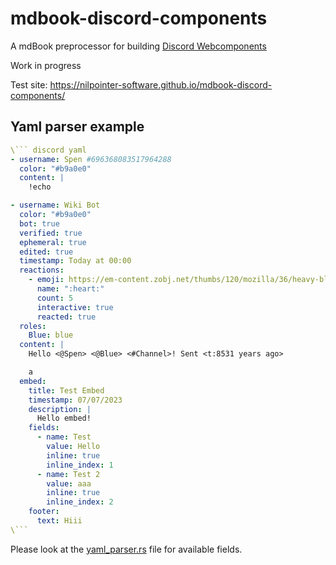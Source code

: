 # mdbook-discord-components

A mdBook preprocessor for building [Discord Webcomponents](https://github.com/skyra-project/discord-components)

Work in progress

Test site: https://nilpointer-software.github.io/mdbook-discord-components/

## Yaml parser example

``` yaml
\``` discord yaml
- username: Spen #696368083517964288
  color: "#b9a0e0"
  content: |
    !echo

- username: Wiki Bot
  color: "#b9a0e0"
  bot: true
  verified: true
  ephemeral: true
  edited: true
  timestamp: Today at 00:00
  reactions:
    - emoji: https://em-content.zobj.net/thumbs/120/mozilla/36/heavy-black-heart_2764.png
      name: ":heart:"
      count: 5
      interactive: true
      reacted: true
  roles:
    Blue: blue
  content: |
    Hello <@Spen> <@Blue> <#Channel>! Sent <t:8531 years ago>

    a
  embed:
    title: Test Embed
    timestamp: 07/07/2023
    description: |
      Hello embed!
    fields:
      - name: Test
        value: Hello
        inline: true
        inline_index: 1
      - name: Test 2
        value: aaa
        inline: true
        inline_index: 2
    footer:
      text: Hiii
\```
```

Please look at the [yaml_parser.rs](mdbook-discord-components/src/parsers/yaml_parser.rs) file for available fields.

